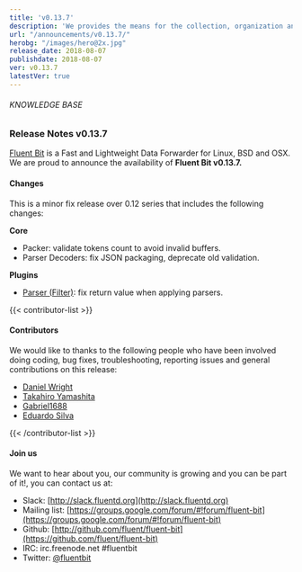 ```yaml
---
title: 'v0.13.7'
description: 'We provides the means for the collection, organization and computerized retrieval of knowledgeand Lightweight Data Forwarder for Linux, BSD and OSX. We are proud to announce the availability of Fluent Bit v0.13.7.'
url: "/announcements/v0.13.7/"
herobg: "/images/hero@2x.jpg"
release_date: 2018-08-07
publishdate: 2018-08-07
ver: v0.13.7
latestVer: true 
---
```



###### KNOWLEDGE BASE

### Release Notes v0.13.7

[Fluent Bit](https://fluentbit.io/) is a Fast and Lightweight Data Forwarder for Linux, BSD and OSX. We are proud to announce the availability of **Fluent Bit v0.13.7.**

#### Changes

This is a minor fix release over 0.12 series that includes the following changes:


**Core**

* Packer: validate tokens count to avoid invalid buffers.
* Parser Decoders: fix JSON packaging, deprecate old validation.


**Plugins**

* [Parser (Filter)](https://fluentbit.io/documentation/0.13/filter/parser.html): fix return value when applying parsers.


{{< contributor-list >}}

#### Contributors

We would like to thanks to the following people who have been involved doing coding, bug fixes, troubleshooting, reporting issues and general contributions on this release:

* [Daniel Wright](https://github.com/TheRealDwright)
* [Takahiro Yamashita](https://github.com/nokute78)
* [Gabriel1688](https://github.com/Gabriel1688)
* [Eduardo Silva](https://github.com/edsiper)

{{< /contributor-list >}}

#### Join us

We want to hear about you, our community is growing and you can be part of it!, you can contact us at:

* Slack: [http://slack.fluentd.org](http://slack.fluentd.org)
* Mailing list: [https://groups.google.com/forum/#!forum/fluent-bit](https://groups.google.com/forum/#!forum/fluent-bit)
* Github: [http://github.com/fluent/fluent-bit](https://github.com/fluent/fluent-bit)
* IRC: irc.freenode.net #fluentbit
* Twitter: [@fluentbit](https://twitter.com/fluentbit)